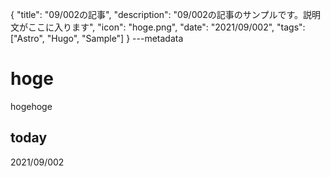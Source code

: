 {
  "title": "09/002の記事",
  "description": "09/002の記事のサンプルです。説明文がここに入ります",
  "icon": "hoge.png",
  "date": "2021/09/002",
  "tags": ["Astro", "Hugo", "Sample"]
}
---metadata

# hoge
hogehoge

## today
2021/09/002